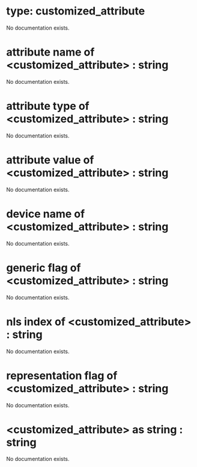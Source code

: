 # type: customized_attribute

No documentation exists.

# attribute name of &lt;customized_attribute&gt; : string

No documentation exists.

# attribute type of &lt;customized_attribute&gt; : string

No documentation exists.

# attribute value of &lt;customized_attribute&gt; : string

No documentation exists.

# device name of &lt;customized_attribute&gt; : string

No documentation exists.

# generic flag of &lt;customized_attribute&gt; : string

No documentation exists.

# nls index of &lt;customized_attribute&gt; : string

No documentation exists.

# representation flag of &lt;customized_attribute&gt; : string

No documentation exists.

# &lt;customized_attribute&gt; as string : string

No documentation exists.
